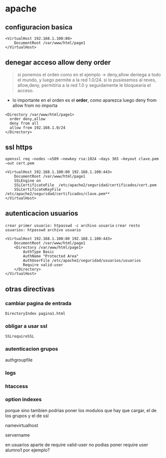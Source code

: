 
# apache

## configuracion basica
```
<VirtualHost 192.168.1.100:80>
	DocumentRoot /var/www/html/page1
</VirtualHost>
```


## denegar acceso allow deny order

> si ponemos el orden como en el ejemplo -> deny,allow deniega a todo el mundo, y
> luego permite a la red 1.0/24. si lo pusiesemos al reves, allow,deny, permitiria a la red 1.0 y seguidamente le bloquearia el acceso.

* lo importante en el orden es el **order**, como aparezca luego deny from allow from no importa

```
<Directory /var/www/html/page1>
  order deny,allow
  deny from all
  allow from 192.168.1.0/24
</Directory>
```

## ssl https

`openssl req –nodes –x509 –newkey rsa:1024 –days 365 –keyout clave.pem –out cert.pem`

```
<VirtualHost 192.168.1.100:80 192.168.1.100:443>
	DocumentRoot /var/www/html/page1
	SSLEngine on
	SSLCertificateFile	/etc/apache2/seguridad/certificados/cert.pem
	SSLCertificateKeyFile /etc/apache2/seguridad/certificados/clave.pem**
</VirtualHost>

```

## autenticacion usuarios

`crear primer usuario: htpasswd -c archivo usuario`
`crear resto usuarios: htpasswd archivo usuario`

```
<VirtualHost 192.168.1.100:80 192.168.1.100:443>
	DocumentRoot /var/www/html/page1
	<Directory /var/www/html/page1>
		AuthType Basic
		AuthName "Protected Area"
		AuthUserFile /etc/apache2/seguridad/usuarios/usuarios
		Require valid-user
	</Directory>
</VirtualHost>

```

## otras directivas

### cambiar pagina de entrada

`DirectoryIndex pagina1.html`

### obligar a usar ssl
`SSLrequireSSL`

### autenticacion grupos
authgroupfile

### logs


### htaccess


### option indexes

porque sino tambien podrias poner los modulos que hay que cargar, el de los grupos y el de ssl

namevirtualhost

servername

en usuarios aparte de require valid-user no podias poner require user alumno1 por ejemplo?
